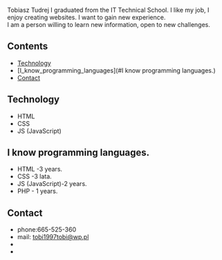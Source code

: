 Tobiasz Tudrej
I graduated from the IT Technical School. I like my job, I enjoy creating websites. I want to gain new experience.\
I am a person willing to learn new information, open to new challenges.
## Contents
* [Technology](#Technology)
* [I_know_programming_languages](#I know programming languages.)
* [Contact](#Contact)

## Technology
- HTML
- CSS
- JS (JavaScript)
## I know programming languages.
- HTML -3 years.
- CSS -3 lata.
- JS (JavaScript)-2 years.
- PHP - 1 years.
## Contact
- phone:665-525-360
- mail: tobi1997tobi@wp.pl
- 
- 

